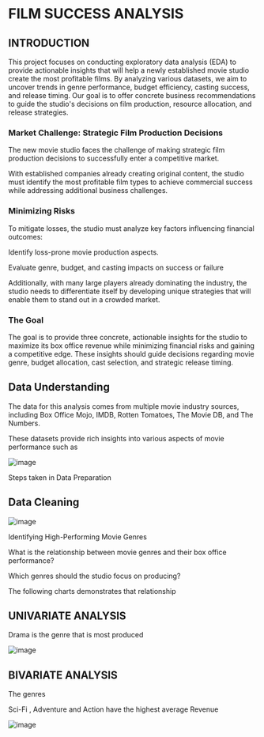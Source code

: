 # FILM SUCCESS ANALYSIS

## INTRODUCTION

This project focuses on conducting exploratory data analysis (EDA) to provide actionable insights that will help a newly established movie studio create the most profitable films. By analyzing various datasets, we aim to uncover trends in genre performance, budget efficiency, casting success, and release timing. Our goal is to offer concrete business recommendations to guide the studio's decisions on film production, resource allocation, and release strategies.

### Market Challenge: Strategic Film Production Decisions

The new movie studio faces the challenge of making strategic film production decisions to successfully enter a competitive market. 

With established companies already creating original content, the studio must identify the most profitable film types to achieve commercial success while addressing additional business challenges.

### Minimizing Risks

To mitigate losses, the studio must analyze key factors influencing financial outcomes:

Identify loss-prone movie production aspects.

Evaluate genre, budget, and casting impacts on success or failure

Additionally, with many large players already dominating the industry, the studio needs to differentiate itself by developing unique strategies that will enable them to stand out in a crowded market.

### The Goal

The goal is to provide three concrete, actionable insights for the studio to maximize its box office revenue while minimizing financial risks and gaining a competitive edge. These insights should guide decisions regarding movie genre, budget allocation, cast selection, and strategic release timing.

## Data Understanding

The data for this analysis comes from multiple movie industry sources, including Box Office Mojo, IMDB, Rotten Tomatoes, The Movie DB, and The Numbers. 

These datasets provide rich insights into various aspects of movie performance such as 

![image](https://github.com/user-attachments/assets/e3be96b5-bada-43b6-8962-81eafd0de62c)

Steps taken in Data Preparation 

## Data Cleaning 

![image](https://github.com/user-attachments/assets/7a019866-3380-4f36-96b0-cf0ed4cb7e77)

Identifying High-Performing Movie Genres

What is the relationship between movie genres and their box office performance?

Which genres should the studio focus on producing?

The following charts demonstrates that relationship

## UNIVARIATE ANALYSIS

Drama is the genre that is most produced

![image](https://github.com/user-attachments/assets/eecd3c1e-2441-4755-a4d1-5379b923d2dc)

## BIVARIATE ANALYSIS

The genres 

Sci-Fi , Adventure  and Action  have the highest average Revenue 


![image](https://github.com/user-attachments/assets/333cedaa-32b8-46bb-89b9-490702768639)










